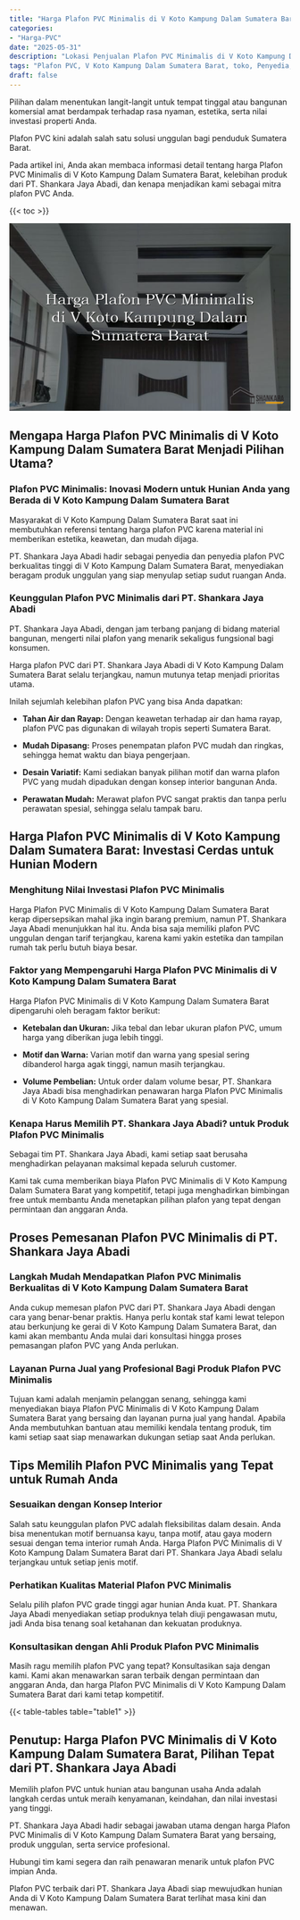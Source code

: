 ```yaml
---
title: "Harga Plafon PVC Minimalis di V Koto Kampung Dalam Sumatera Barat"
categories: 
- "Harga-PVC"
date: "2025-05-31"
description: "Lokasi Penjualan Plafon PVC Minimalis di V Koto Kampung Dalam Sumatera Barat bagi rumah, perkantoran, serta toko. Produk unggulan, beragam motif, pilihan warna elegan, beserta servis instalasi oleh teknisi ahli dan jaminan resmi!|Servis penyediaan Plafon PVC Minimalis di V Koto Kampung Dalam Sumatera Barat untuk kebutuhan hunian, kantor, maupun ritel, beserta panel berkualitas dan pemasangan oleh teknisi berpengalaman serta kepastian resmi.|Alternatif Plafon PVC Minimalis di V Koto Kampung Dalam Sumatera Barat yang andal untuk tempat tinggal, perkantoran, dan ritel, dengan panel unggulan dan pemasangan dikerjakan oleh tenaga ahli profesional dan garansi resmi.|Distribusi Plafon PVC Minimalis di V Koto Kampung Dalam Sumatera Barat bagi hunian, kantor, serta ritel, dengan produk berkualitas dan penempatan dikerjakan oleh tim ahli, lengkap beserta jaminan resmi.}"
tags: "Plafon PVC, V Koto Kampung Dalam Sumatera Barat, toko, Penyedia, distributor"
draft: false
---
```


Pilihan dalam menentukan langit-langit untuk tempat tinggal atau bangunan komersial amat berdampak terhadap rasa nyaman, estetika, serta nilai investasi properti Anda.

Plafon PVC kini adalah salah satu solusi unggulan bagi penduduk Sumatera Barat.

Pada artikel ini, Anda akan membaca informasi detail tentang harga Plafon PVC Minimalis di V Koto Kampung Dalam Sumatera Barat, kelebihan produk dari PT. Shankara Jaya Abadi, dan kenapa menjadikan kami sebagai mitra plafon PVC Anda.

{{< toc >}}

![Harga Plafon PVC Minimalis di V Koto Kampung Dalam Sumatera Barat](/images/Harga-PVC/Harga-Plafon-PVC-Minimalis-di-V-Koto-Kampung-Dalam-Sumatera-Barat.png)


## Mengapa Harga Plafon PVC Minimalis di V Koto Kampung Dalam Sumatera Barat Menjadi Pilihan Utama?

### Plafon PVC Minimalis: Inovasi Modern untuk Hunian Anda yang Berada di V Koto Kampung Dalam Sumatera Barat

Masyarakat di V Koto Kampung Dalam Sumatera Barat saat ini membutuhkan referensi tentang harga plafon PVC karena material ini memberikan estetika, keawetan, dan mudah dijaga.

PT. Shankara Jaya Abadi hadir sebagai penyedia dan penyedia plafon PVC berkualitas tinggi di V Koto Kampung Dalam Sumatera Barat, menyediakan beragam produk unggulan yang siap menyulap setiap sudut ruangan Anda.

### Keunggulan Plafon PVC Minimalis dari PT. Shankara Jaya Abadi

PT. Shankara Jaya Abadi, dengan jam terbang panjang di bidang material bangunan, mengerti nilai plafon yang menarik sekaligus fungsional bagi konsumen.

Harga plafon PVC dari PT. Shankara Jaya Abadi di V Koto Kampung Dalam Sumatera Barat selalu terjangkau, namun mutunya tetap menjadi prioritas utama.

Inilah sejumlah kelebihan plafon PVC yang bisa Anda dapatkan:

- **Tahan Air dan Rayap:** Dengan keawetan terhadap air dan hama rayap, plafon PVC pas digunakan di wilayah tropis seperti Sumatera Barat.

- **Mudah Dipasang:** Proses penempatan plafon PVC mudah dan ringkas, sehingga hemat waktu dan biaya pengerjaan.

- **Desain Variatif:** Kami sediakan banyak pilihan motif dan warna plafon PVC yang mudah dipadukan dengan konsep interior bangunan Anda.

- **Perawatan Mudah:** Merawat plafon PVC sangat praktis dan tanpa perlu perawatan spesial, sehingga selalu tampak baru.

## Harga Plafon PVC Minimalis di V Koto Kampung Dalam Sumatera Barat: Investasi Cerdas untuk Hunian Modern

### Menghitung Nilai Investasi Plafon PVC Minimalis

Harga Plafon PVC Minimalis di V Koto Kampung Dalam Sumatera Barat kerap dipersepsikan mahal jika ingin barang premium, namun PT. Shankara Jaya Abadi menunjukkan hal itu. Anda bisa saja memiliki plafon PVC unggulan dengan tarif terjangkau, karena kami yakin estetika dan tampilan rumah tak perlu butuh biaya besar.

### Faktor yang Mempengaruhi Harga Plafon PVC Minimalis di V Koto Kampung Dalam Sumatera Barat

Harga Plafon PVC Minimalis di V Koto Kampung Dalam Sumatera Barat dipengaruhi oleh beragam faktor berikut:

- **Ketebalan dan Ukuran:** Jika tebal dan lebar ukuran plafon PVC, umum harga yang diberikan juga lebih tinggi.

- **Motif dan Warna:** Varian motif dan warna yang spesial sering dibanderol harga agak tinggi, namun masih terjangkau.

- **Volume Pembelian:** Untuk order dalam volume besar, PT. Shankara Jaya Abadi bisa menghadirkan penawaran harga Plafon PVC Minimalis di V Koto Kampung Dalam Sumatera Barat yang spesial.

### Kenapa Harus Memilih PT. Shankara Jaya Abadi? untuk Produk Plafon PVC Minimalis

Sebagai tim PT. Shankara Jaya Abadi, kami setiap saat berusaha menghadirkan pelayanan maksimal kepada seluruh customer.

Kami tak cuma memberikan biaya Plafon PVC Minimalis di V Koto Kampung Dalam Sumatera Barat yang kompetitif, tetapi juga menghadirkan bimbingan free untuk membantu Anda menetapkan pilihan plafon yang tepat dengan permintaan dan anggaran Anda.

## Proses Pemesanan Plafon PVC Minimalis di PT. Shankara Jaya Abadi

### Langkah Mudah Mendapatkan Plafon PVC Minimalis Berkualitas di V Koto Kampung Dalam Sumatera Barat

Anda cukup memesan plafon PVC dari PT. Shankara Jaya Abadi dengan cara yang benar-benar praktis. Hanya perlu kontak staf kami lewat telepon atau berkunjung ke gerai di V Koto Kampung Dalam Sumatera Barat, dan kami akan membantu Anda mulai dari konsultasi hingga proses pemasangan plafon PVC yang Anda perlukan.

### Layanan Purna Jual yang Profesional Bagi Produk Plafon PVC Minimalis

Tujuan kami adalah menjamin pelanggan senang, sehingga kami menyediakan biaya Plafon PVC Minimalis di V Koto Kampung Dalam Sumatera Barat yang bersaing dan layanan purna jual yang handal. Apabila Anda membutuhkan bantuan atau memiliki kendala tentang produk, tim kami setiap saat siap menawarkan dukungan setiap saat Anda perlukan.

## Tips Memilih Plafon PVC Minimalis yang Tepat untuk Rumah Anda

### Sesuaikan dengan Konsep Interior

Salah satu keunggulan plafon PVC adalah fleksibilitas dalam desain. Anda bisa menentukan motif bernuansa kayu, tanpa motif, atau gaya modern sesuai dengan tema interior rumah Anda. Harga Plafon PVC Minimalis di V Koto Kampung Dalam Sumatera Barat dari PT. Shankara Jaya Abadi selalu terjangkau untuk setiap jenis motif.

### Perhatikan Kualitas Material Plafon PVC Minimalis

Selalu pilih plafon PVC grade tinggi agar hunian Anda kuat. PT. Shankara Jaya Abadi menyediakan setiap produknya telah diuji pengawasan mutu, jadi Anda bisa tenang soal ketahanan dan kekuatan produknya.

### Konsultasikan dengan Ahli Produk Plafon PVC Minimalis

Masih ragu memilih plafon PVC yang tepat? Konsultasikan saja dengan kami. Kami akan menawarkan saran terbaik dengan permintaan dan anggaran Anda, dan harga Plafon PVC Minimalis di V Koto Kampung Dalam Sumatera Barat dari kami tetap kompetitif.

{{< table-tables table="table1" >}}

## Penutup: Harga Plafon PVC Minimalis di V Koto Kampung Dalam Sumatera Barat, Pilihan Tepat dari PT. Shankara Jaya Abadi

Memilih plafon PVC untuk hunian atau bangunan usaha Anda adalah langkah cerdas untuk meraih kenyamanan, keindahan, dan nilai investasi yang tinggi.

PT. Shankara Jaya Abadi hadir sebagai jawaban utama dengan harga Plafon PVC Minimalis di V Koto Kampung Dalam Sumatera Barat yang bersaing, produk unggulan, serta service profesional.

Hubungi tim kami segera dan raih penawaran menarik untuk plafon PVC impian Anda.

Plafon PVC terbaik dari PT. Shankara Jaya Abadi siap mewujudkan hunian Anda di V Koto Kampung Dalam Sumatera Barat terlihat masa kini dan menawan.